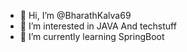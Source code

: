 - 👋 Hi, I’m @BharathKalva69
- 👀 I’m interested in JAVA And techstuff
- 🌱 I’m currently learning SpringBoot
<!---
BharathKalva69/BharathKalva69 is a ✨ special ✨ repository because its `README.md` (this file) appears on your GitHub profile.
You can click the Preview link to take a look at your changes.
--->
